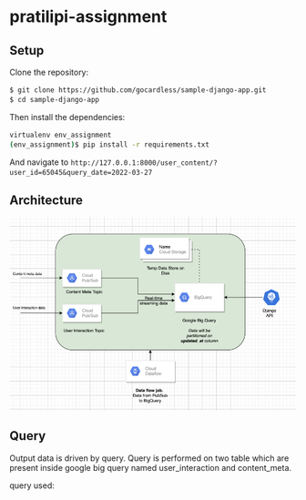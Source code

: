 # pratilipi-assignment

## Setup

Clone the repository:

```sh
$ git clone https://github.com/gocardless/sample-django-app.git
$ cd sample-django-app
```

Then install the dependencies:


```sh 
virtualenv env_assignment
(env_assignment)$ pip install -r requirements.txt
```

And navigate to `http://127.0.0.1:8000/user_content/?user_id=65045&query_date=2022-03-27`


## Architecture
<p align="center">
<img src="architecture.png" width="650">
</p>

## Query

Output data is driven by query. Query is performed on two table which are present inside google big query named user_interaction and content_meta.

query used:

